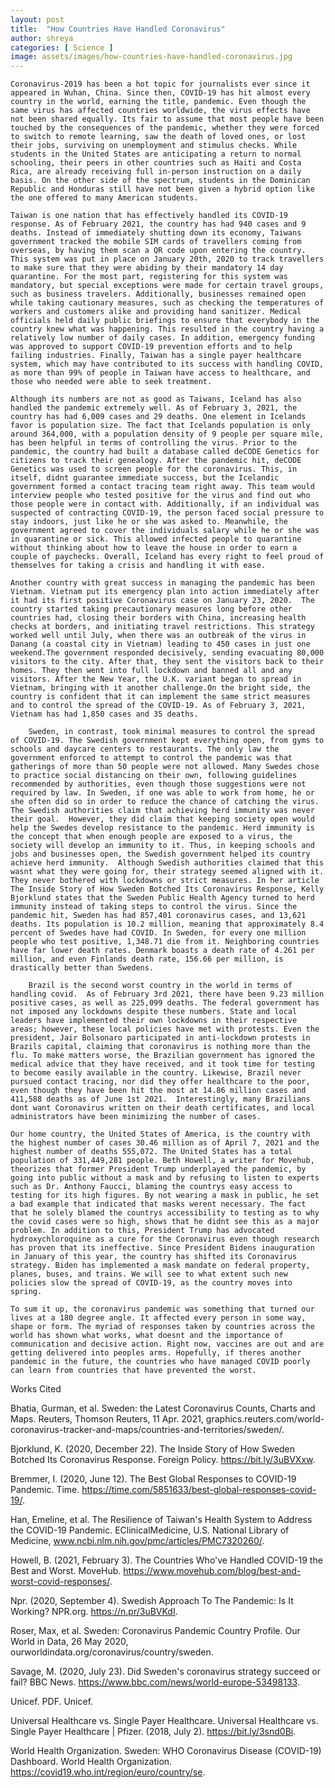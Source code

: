```yaml
---
layout: post
title:  "How Countries Have Handled Coronavirus"
author: shreya
categories: [ Science ]
image: assets/images/how-countries-have-handled-coronavirus.jpg
---
```


	Coronavirus-2019 has been a hot topic for journalists ever since it appeared in Wuhan, China. Since then, COVID-19 has hit almost every country in the world, earning the title, pandemic. Even though the same virus has affected countries worldwide, the virus effects have not been shared equally. Its fair to assume that most people have been touched by the consequences of the pandemic, whether they were forced to switch to remote learning, saw the death of loved ones, or lost their jobs, surviving on unemployment and stimulus checks. While students in the United States are anticipating a return to normal schooling, their peers in other countries such as Haiti and Costa Rica, are already receiving full in-person instruction on a daily basis. On the other side of the spectrum, students in the Dominican Republic and Honduras still have not been given a hybrid option like the one offered to many American students. 

	Taiwan is one nation that has effectively handled its COVID-19 response. As of February 2021, the country has had 940 cases and 9 deaths. Instead of immediately shutting down its economy, Taiwans government tracked the mobile SIM cards of travellers coming from overseas, by having them scan a QR code upon entering the country. This system was put in place on January 20th, 2020 to track travellers to make sure that they were abiding by their mandatory 14 day quarantine. For the most part, registering for this system was mandatory, but special exceptions were made for certain travel groups, such as business travelers. Additionally, businesses remained open while taking cautionary measures, such as checking the temperatures of workers and customers alike and providing hand sanitizer. Medical officials held daily public briefings to ensure that everybody in the country knew what was happening. This resulted in the country having a relatively low number of daily cases. In addition, emergency funding was approved to support COVID-19 prevention efforts and to help failing industries. Finally, Taiwan has a single payer healthcare system, which may have contributed to its success with handling COVID, as more than 99% of people in Taiwan have access to healthcare, and those who needed were able to seek treatment. 

	Although its numbers are not as good as Taiwans, Iceland has also handled the pandemic extremely well. As of February 3, 2021, the country has had 6,009 cases and 29 deaths. One element in Icelands favor is population size. The fact that Icelands population is only around 364,000, with a population density of 9 people per square mile, has been helpful in terms of controlling the virus. Prior to the pandemic, the country had built a database called deCODE Genetics for citizens to track their genealogy. After the pandemic hit, deCODE Genetics was used to screen people for the coronavirus. This, in itself, didnt guarantee immediate success, but the Icelandic government formed a contact tracing team right away. This team would interview people who tested positive for the virus and find out who those people were in contact with. Additionally, if an individual was suspected of contracting COVID-19, the person faced social pressure to stay indoors, just like he or she was asked to. Meanwhile, the government agreed to cover the individuals salary while he or she was in quarantine or sick. This allowed infected people to quarantine without thinking about how to leave the house in order to earn a couple of paychecks. Overall, Iceland has every right to feel proud of themselves for taking a crisis and handling it with ease. 

	Another country with great success in managing the pandemic has been Vietnam. Vietnam put its emergency plan into action immediately after it had its first positive Coronavirus case on January 23, 2020.  The country started taking precautionary measures long before other countries had, closing their borders with China, increasing health checks at borders, and initiating travel restrictions. This strategy worked well until July, when there was an outbreak of the virus in Danang (a coastal city in Vietnam) leading to 450 cases in just one weekend.The government responded decisively, sending evacuating 80,000 visitors to the city. After that, they sent the visitors back to their homes. They then went into full lockdown and banned all and any visitors. After the New Year, the U.K. variant began to spread in Vietnam, bringing with it another challenge.On the bright side, the country is confident that it can implement the same strict measures and to control the spread of the COVID-19. As of February 3, 2021, Vietnam has had 1,850 cases and 35 deaths. 

	 	Sweden, in contrast, took minimal measures to control the spread of COVID-19. The Swedish government kept everything open, from gyms to schools and daycare centers to restaurants. The only law the government enforced to attempt to control the pandemic was that gatherings of more than 50 people were not allowed. Many Swedes chose to practice social distancing on their own, following guidelines recommended by authorities, even though those suggestions were not required by law. In Sweden, if one was able to work from home, he or she often did so in order to reduce the chance of catching the virus. The Swedish authorities claim that achieving herd immunity was never their goal.  However, they did claim that keeping society open would help the Swedes develop resistance to the pandemic. Herd immunity is the concept that when enough people are exposed to a virus, the society will develop an immunity to it. Thus, in keeping schools and jobs and businesses open, the Swedish government helped its country achieve herd immunity.  Although Swedish authorities claimed that this wasnt what they were going for, their strategy seemed aligned with it. They never bothered with lockdowns or strict measures. In her article The Inside Story of How Sweden Botched Its Coronavirus Response, Kelly Bjorklund states that the Sweden Public Health Agency turned to herd immunity instead of taking steps to control the virus. Since the pandemic hit, Sweden has had 857,401 coronavirus cases, and 13,621 deaths. Its population is 10.2 million, meaning that approximately 8.4 percent of Swedes have had COVID. In Sweden, for every one million people who test positive, 1,348.71 die from it. Neighboring countries have far lower death rates. Denmark boasts a death rate of 4.261 per million, and even Finlands death rate, 156.66 per million, is drastically better than Swedens. 

		Brazil is the second worst country in the world in terms of handling covid.  As of February 3rd 2021, there have been 9.23 million positive cases, as well as 225,099 deaths. The federal government has not imposed any lockdowns despite these numbers. State and local leaders have implemented their own lockdowns in their respective areas; however, these local policies have met with protests. Even the president, Jair Bolsonaro participated in anti-lockdown protests in Brazils capital, claiming that coronavirus is nothing more than the flu. To make matters worse, the Brazilian government has ignored the medical advice that they have received, and it took time for testing to become easily available in the country. Likewise, Brazil never pursued contact tracing, nor did they offer healthcare to the poor, even though they have been hit the most at 14.86 million cases and 411,588 deaths as of June 1st 2021.  Interestingly, many Brazilians dont want Coronavirus written on their death certificates, and local administrators have been minimizing the number of cases. 

	Our home country, the United States of America, is the country with the highest number of cases 30.46 million as of April 7, 2021 and the highest number of deaths 555,072. The United States has a total population of 331,449,281 people. Beth Howell, a writer for Movehub, theorizes that former President Trump underplayed the pandemic, by going into public without a mask and by refusing to listen to experts such as Dr. Anthony Faucci, blaming the countrys easy access to testing for its high figures. By not wearing a mask in public, he set a bad example that indicated that masks werent necessary. The fact that he solely blamed the countrys accessibility to testing as to why the covid cases were so high, shows that he didnt see this as a major problem. In addition to this, President Trump has advocated hydroxychloroquine as a cure for the Coronavirus even though research has proven that its ineffective. Since President Bidens inauguration in January of this year, the country has shifted its Coronavirus strategy. Biden has implemented a mask mandate on federal property, planes, buses, and trains. We will see to what extent such new policies slow the spread of COVID-19, as the country moves into spring.

	To sum it up, the coronavirus pandemic was something that turned our lives at a 180 degree angle. It affected every person in some way, shape or form. The myriad of responses taken by countries across the world has shown what works, what doesnt and the importance of communication and decisive action. Right now, vaccines are out and are getting delivered into peoples arms. Hopefully, if theres another pandemic in the future, the countries who have managed COVID poorly can learn from countries that have prevented the worst. 

Works Cited

Bhatia, Gurman, et al. Sweden: the Latest Coronavirus Counts, Charts and Maps. Reuters, Thomson Reuters, 11 Apr. 2021, graphics.reuters.com/world-coronavirus-tracker-and-maps/countries-and-territories/sweden/.

Bjorklund, K. (2020, December 22). The Inside Story of How Sweden Botched Its Coronavirus Response. Foreign Policy. https://bit.ly/3uBVXxw. 

Bremmer, I. (2020, June 12). The Best Global Responses to COVID-19 Pandemic. Time. https://time.com/5851633/best-global-responses-covid-19/. 

Han, Emeline, et al. The Resilience of Taiwan's Health System to Address the COVID-19 Pandemic. EClinicalMedicine, U.S. National Library of Medicine, www.ncbi.nlm.nih.gov/pmc/articles/PMC7320260/. 

Howell, B. (2021, February 3). The Countries Who've Handled COVID-19 the Best and Worst. MoveHub. https://www.movehub.com/blog/best-and-worst-covid-responses/. 

Npr. (2020, September 4). Swedish Approach To The Pandemic: Is It Working? NPR.org. https://n.pr/3uBVKdI. 

Roser, Max, et al. Sweden: Coronavirus Pandemic Country Profile. Our World in Data, 26 May 2020, ourworldindata.org/coronavirus/country/sweden. 

Savage, M. (2020, July 23). Did Sweden's coronavirus strategy succeed or fail? BBC News. https://www.bbc.com/news/world-europe-53498133. 

Unicef. PDF. Unicef. 

Universal Healthcare vs. Single Payer Healthcare. Universal Healthcare vs. Single Payer Healthcare | Pfizer. (2018, July 2). https://bit.ly/3snd0Bi. 

World Health Organization. Sweden: WHO Coronavirus Disease (COVID-19) Dashboard. World Health Organization. https://covid19.who.int/region/euro/country/se. 


